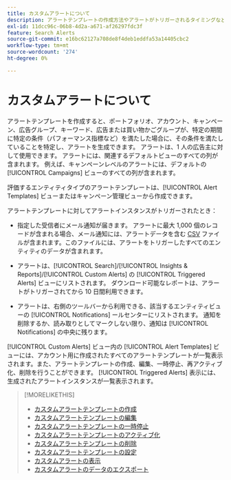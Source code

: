 ```yaml
---
title: カスタムアラートについて
description: アラートテンプレートの作成方法やアラートがトリガーされるタイミングなど、カスタムアラートについて説明します。
exl-id: 11dcc96c-06b8-4d2a-a671-af26297fdc3f
feature: Search Alerts
source-git-commit: e16bc62127a708de8f4deb1eddfa53a14405cbc2
workflow-type: tm+mt
source-wordcount: '274'
ht-degree: 0%

---
```


# カスタムアラートについて

アラートテンプレートを作成すると、ポートフォリオ、アカウント、キャンペーン、広告グループ、キーワード、広告または買い物かごグループが、特定の期間に特定の条件（パフォーマンス指標など）を満たした場合に、その条件を満たしていることを特定し、アラートを生成できます。 アラートは、1 人の広告主に対して使用できます。 アラートには、関連するデフォルトビューのすべての列が含まれます。 例えば、キャンペーンレベルのアラートには、デフォルトの [!UICONTROL Campaigns] ビューのすべての列が含まれます。

評価するエンティティタイプのアラートテンプレートは、[!UICONTROL Alert Templates] ビューまたはキャンペーン管理ビューから作成できます。

アラートテンプレートに対してアラートインスタンスがトリガーされたとき：

* 指定した受信者にメール通知が届きます。 アラートに最大 1,000 個のレコードが含まれる場合、メール通知には、アラートデータを含む [CSV](/help/search-social-commerce/glossary.md#c-d) ファイルが含まれます。このファイルには、アラートをトリガーしたすべてのエンティティのデータが含まれます。

* アラートは、[!UICONTROL Search]/[!UICONTROL Insights & Reports]/[!UICONTROL Custom Alerts] の [!UICONTROL Triggered Alerts] ビューにリストされます。 ダウンロード可能なレポートは、アラートがトリガーされてから 10 日間利用できます。

* アラートは、右側のツールバーから利用できる、該当するエンティティビューの [!UICONTROL Notifications] ールセンターにリストされます。 通知を削除するか、読み取りとしてマークしない限り、通知は [!UICONTROL Notifications] の中央に残ります。

[!UICONTROL Custom Alerts] ビュー内の [!UICONTROL Alert Templates] ビューには、アカウント用に作成されたすべてのアラートテンプレートが一覧表示されます。また、アラートテンプレートの作成、編集、一時停止、再アクティブ化、削除を行うことができます。 [!UICONTROL Triggered Alerts] 表示には、生成されたアラートインスタンスが一覧表示されます。

>[!MORELIKETHIS]
>
>* [ カスタムアラートテンプレートの作成 ](alert-template-create.md)
>* [ カスタムアラートテンプレートの編集 ](alert-template-edit.md)
>* [ カスタムアラートテンプレートの一時停止 ](alert-template-pause.md)
>* [ カスタムアラートテンプレートのアクティブ化 ](alert-template-activate.md)
>* [ カスタムアラートテンプレートの削除 ](alert-template-delete.md)
>* [ カスタムアラートテンプレートの設定 ](alert-template-settings.md)
>* [ カスタムアラートの表示 ](alert-view.md)
>* [ カスタムアラートのデータのエクスポート ](alert-export-data.md)
